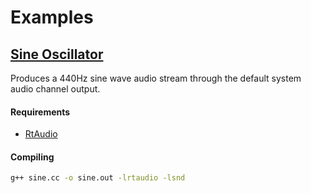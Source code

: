 # Examples

## [Sine Oscillator](/examples/sine)

Produces a 440Hz sine wave audio stream through the default system audio channel output.

#### Requirements

* [RtAudio](http://www.music.mcgill.ca/~gary/rtaudio/)

#### Compiling

```bash
g++ sine.cc -o sine.out -lrtaudio -lsnd
```
